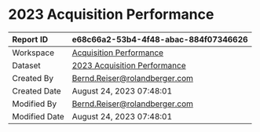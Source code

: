 



# 2023 Acquisition Performance

|Report ID|e68c66a2-53b4-4f48-abac-884f07346626|
| :--- | :--- |
|Workspace|[Acquisition Performance](../Workspaces/Acquisition-Performance.md)|
|Dataset|[2023 Acquisition Performance](../Datasets/2023-Acquisition-Performance.md)|
|Created By|Bernd.Reiser@rolandberger.com|
|Created Date|August 24, 2023 07:48:01|
|Modified By|Bernd.Reiser@rolandberger.com|
|Modified Date|August 24, 2023 07:48:01|
